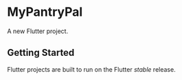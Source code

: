 # MyPantryPal

A new Flutter project.

## Getting Started

Flutter projects are built to run on the Flutter _stable_ release.
